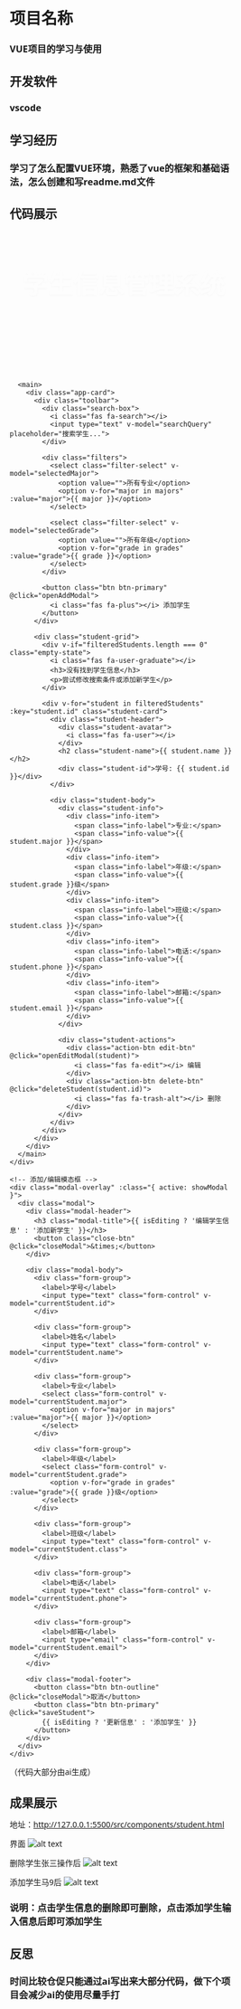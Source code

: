 # 项目名称
### VUE项目的学习与使用

## 开发软件
   ### vscode

## 学习经历
### 学习了怎么配置VUE环境，熟悉了vue的框架和基础语法，怎么创建和写readme.md文件

## 代码展示
<!DOCTYPE html>
<html lang="zh-CN">
<head>
  <meta charset="UTF-8">
  <meta name="viewport" content="width=device-width, initial-scale=1.0">
  <title>学生信息管理系统 - Vue</title>
  <script src="https://unpkg.com/vue@3/dist/vue.global.js"></script>
  <link rel="stylesheet" href="https://cdnjs.cloudflare.com/ajax/libs/font-awesome/6.4.0/css/all.min.css">
  <style>
    * {
      margin: 0;
      padding: 0;
      box-sizing: border-box;
      font-family: 'Segoe UI', Tahoma, Geneva, Verdana, sans-serif;
    }
    
    body {
      background: linear-gradient(135deg, #6a11cb 0%, #2575fc 100%);
      min-height: 100vh;
      padding: 20px;
      color: #333;
    }
    
    .container {
      max-width: 1200px;
      margin: 0 auto;
    }
    
    header {
      text-align: center;
      padding: 30px 0;
      color: white;
      animation: fadeInDown 0.8s ease-out;
    }
    
    header h1 {
      font-size: 2.8rem;
      margin-bottom: 10px;
      text-shadow: 0 2px 4px rgba(0,0,0,0.2);
    }
    
    header p {
      font-size: 1.2rem;
      opacity: 0.9;
      max-width: 600px;
      margin: 0 auto;
    }
    
    .app-card {
      background: white;
      border-radius: 16px;
      box-shadow: 0 10px 30px rgba(0,0,0,0.15);
      overflow: hidden;
      margin-bottom: 30px;
      animation: fadeInUp 0.8s ease-out;
    }
    
    .toolbar {
      padding: 20px;
      display: flex;
      flex-wrap: wrap;
      gap: 15px;
      background: #f8f9fa;
      border-bottom: 1px solid #eee;
    }
    
    .search-box {
      flex: 1;
      min-width: 250px;
      position: relative;
    }
    
    .search-box input {
      width: 100%;
      padding: 12px 20px 12px 45px;
      border: 1px solid #ddd;
      border-radius: 50px;
      font-size: 16px;
      transition: all 0.3s;
    }
    
    .search-box input:focus {
      outline: none;
      border-color: #2575fc;
      box-shadow: 0 0 0 3px rgba(37, 117, 252, 0.2);
    }
    
    .search-box i {
      position: absolute;
      left: 18px;
      top: 50%;
      transform: translateY(-50%);
      color: #888;
    }
    
    .btn {
      padding: 12px 25px;
      border: none;
      border-radius: 50px;
      cursor: pointer;
      font-size: 16px;
      font-weight: 600;
      display: inline-flex;
      align-items: center;
      gap: 8px;
      transition: all 0.3s;
    }
    
    .btn-primary {
      background: linear-gradient(135deg, #6a11cb 0%, #2575fc 100%);
      color: white;
    }
    
    .btn-primary:hover {
      transform: translateY(-2px);
      box-shadow: 0 5px 15px rgba(37, 117, 252, 0.4);
    }
    
    .btn-danger {
      background: linear-gradient(135deg, #ff416c 0%, #ff4b2b 100%);
      color: white;
    }
    
    .btn-outline {
      background: transparent;
      border: 2px solid #2575fc;
      color: #2575fc;
    }
    
    .btn-outline:hover {
      background: #2575fc;
      color: white;
    }
    
    .filters {
      display: flex;
      gap: 15px;
      flex-wrap: wrap;
    }
    
    .filter-select {
      padding: 10px 15px;
      border: 1px solid #ddd;
      border-radius: 50px;
      background: white;
      font-size: 14px;
      min-width: 150px;
    }
    
    .student-grid {
      display: grid;
      grid-template-columns: repeat(auto-fill, minmax(300px, 1fr));
      gap: 25px;
      padding: 30px;
    }
    
    .student-card {
      background: white;
      border-radius: 12px;
      overflow: hidden;
      box-shadow: 0 4px 15px rgba(0,0,0,0.08);
      transition: all 0.3s ease;
      position: relative;
    }
    
    .student-card:hover {
      transform: translateY(-5px);
      box-shadow: 0 8px 25px rgba(0,0,0,0.15);
    }
    
    .student-header {
      background: linear-gradient(135deg, #43cea2 0%, #185a9d 100%);
      color: white;
      padding: 20px;
      text-align: center;
    }
    
    .student-avatar {
      width: 80px;
      height: 80px;
      border-radius: 50%;
      border: 3px solid white;
      margin: 0 auto 15px;
      background: #f0f0f0;
      display: flex;
      align-items: center;
      justify-content: center;
      font-size: 32px;
      color: #555;
    }
    
    .student-name {
      font-size: 1.4rem;
      margin-bottom: 5px;
    }
    
    .student-id {
      opacity: 0.9;
      font-size: 0.9rem;
    }
    
    .student-body {
      padding: 20px;
    }
    
    .student-info {
      display: flex;
      flex-direction: column;
      gap: 12px;
      margin-bottom: 20px;
    }
    
    .info-item {
      display: flex;
    }
    
    .info-label {
      font-weight: 600;
      min-width: 80px;
      color: #555;
    }
    
    .info-value {
      flex: 1;
    }
    
    .student-actions {
      display: flex;
      gap: 10px;
      border-top: 1px solid #eee;
      padding-top: 20px;
    }
    
    .action-btn {
      flex: 1;
      padding: 8px;
      border-radius: 8px;
      text-align: center;
      cursor: pointer;
      transition: all 0.2s;
      font-size: 14px;
    }
    
    .edit-btn {
      background: rgba(37, 117, 252, 0.1);
      color: #2575fc;
    }
    
    .edit-btn:hover {
      background: rgba(37, 117, 252, 0.2);
    }
    
    .delete-btn {
      background: rgba(255, 75, 43, 0.1);
      color: #ff4b2b;
    }
    
    .delete-btn:hover {
      background: rgba(255, 75, 43, 0.2);
    }
    
    .modal-overlay {
      position: fixed;
      top: 0;
      left: 0;
      right: 0;
      bottom: 0;
      background: rgba(0,0,0,0.5);
      display: flex;
      align-items: center;
      justify-content: center;
      z-index: 1000;
      opacity: 0;
      pointer-events: none;
      transition: opacity 0.3s;
    }
    
    .modal-overlay.active {
      opacity: 1;
      pointer-events: all;
    }
    
    .modal {
      background: white;
      border-radius: 16px;
      width: 100%;
      max-width: 500px;
      box-shadow: 0 10px 50px rgba(0,0,0,0.3);
      transform: translateY(20px);
      transition: transform 0.3s;
    }
    
    .modal-overlay.active .modal {
      transform: translateY(0);
    }
    
    .modal-header {
      padding: 20px;
      border-bottom: 1px solid #eee;
      display: flex;
      justify-content: space-between;
      align-items: center;
    }
    
    .modal-title {
      font-size: 1.4rem;
      font-weight: 600;
    }
    
    .close-btn {
      background: none;
      border: none;
      font-size: 24px;
      cursor: pointer;
      color: #888;
      transition: color 0.2s;
    }
    
    .close-btn:hover {
      color: #333;
    }
    
    .modal-body {
      padding: 25px;
    }
    
    .form-group {
      margin-bottom: 20px;
    }
    
    .form-group label {
      display: block;
      margin-bottom: 8px;
      font-weight: 500;
      color: #555;
    }
    
    .form-control {
      width: 100%;
      padding: 12px 15px;
      border: 1px solid #ddd;
      border-radius: 8px;
      font-size: 16px;
      transition: all 0.3s;
    }
    
    .form-control:focus {
      outline: none;
      border-color: #2575fc;
      box-shadow: 0 0 0 3px rgba(37, 117, 252, 0.2);
    }
    
    .modal-footer {
      padding: 20px;
      border-top: 1px solid #eee;
      display: flex;
      justify-content: flex-end;
      gap: 10px;
    }
    
    .empty-state {
      text-align: center;
      padding: 60px 20px;
      grid-column: 1 / -1;
    }
    
    .empty-state i {
      font-size: 70px;
      color: #ddd;
      margin-bottom: 20px;
    }
    
    .empty-state h3 {
      font-size: 1.5rem;
      margin-bottom: 15px;
      color: #666;
    }
    
    @keyframes fadeInUp {
      from {
        opacity: 0;
        transform: translateY(20px);
      }
      to {
        opacity: 1;
        transform: translateY(0);
      }
    }
    
    @keyframes fadeInDown {
      from {
        opacity: 0;
        transform: translateY(-20px);
      }
      to {
        opacity: 1;
        transform: translateY(0);
      }
    }
    
    @media (max-width: 768px) {
      .student-grid {
        grid-template-columns: repeat(auto-fill, minmax(250px, 1fr));
        padding: 20px 15px;
        gap: 20px;
      }
      
      .toolbar {
        flex-direction: column;
      }
      
      .search-box, .filters {
        width: 100%;
      }
      
      .btn {
        width: 100%;
        justify-content: center;
      }
    }
  </style>
</head>
<body>
  <div id="app">
    <div class="container">
      <header>
        <h1><i class="fas fa-graduation-cap"></i> 学生信息管理系统</h1>
        <p>使用Vue.js构建的学生信息增删改查应用</p>
      </header>
      
      <main>
        <div class="app-card">
          <div class="toolbar">
            <div class="search-box">
              <i class="fas fa-search"></i>
              <input type="text" v-model="searchQuery" placeholder="搜索学生...">
            </div>
            
            <div class="filters">
              <select class="filter-select" v-model="selectedMajor">
                <option value="">所有专业</option>
                <option v-for="major in majors" :value="major">{{ major }}</option>
              </select>
              
              <select class="filter-select" v-model="selectedGrade">
                <option value="">所有年级</option>
                <option v-for="grade in grades" :value="grade">{{ grade }}</option>
              </select>
            </div>
            
            <button class="btn btn-primary" @click="openAddModal">
              <i class="fas fa-plus"></i> 添加学生
            </button>
          </div>
          
          <div class="student-grid">
            <div v-if="filteredStudents.length === 0" class="empty-state">
              <i class="fas fa-user-graduate"></i>
              <h3>没有找到学生信息</h3>
              <p>尝试修改搜索条件或添加新学生</p>
            </div>
            
            <div v-for="student in filteredStudents" :key="student.id" class="student-card">
              <div class="student-header">
                <div class="student-avatar">
                  <i class="fas fa-user"></i>
                </div>
                <h2 class="student-name">{{ student.name }}</h2>
                <div class="student-id">学号: {{ student.id }}</div>
              </div>
              
              <div class="student-body">
                <div class="student-info">
                  <div class="info-item">
                    <span class="info-label">专业:</span>
                    <span class="info-value">{{ student.major }}</span>
                  </div>
                  <div class="info-item">
                    <span class="info-label">年级:</span>
                    <span class="info-value">{{ student.grade }}级</span>
                  </div>
                  <div class="info-item">
                    <span class="info-label">班级:</span>
                    <span class="info-value">{{ student.class }}</span>
                  </div>
                  <div class="info-item">
                    <span class="info-label">电话:</span>
                    <span class="info-value">{{ student.phone }}</span>
                  </div>
                  <div class="info-item">
                    <span class="info-label">邮箱:</span>
                    <span class="info-value">{{ student.email }}</span>
                  </div>
                </div>
                
                <div class="student-actions">
                  <div class="action-btn edit-btn" @click="openEditModal(student)">
                    <i class="fas fa-edit"></i> 编辑
                  </div>
                  <div class="action-btn delete-btn" @click="deleteStudent(student.id)">
                    <i class="fas fa-trash-alt"></i> 删除
                  </div>
                </div>
              </div>
            </div>
          </div>
        </div>
      </main>
    </div>
    
    <!-- 添加/编辑模态框 -->
    <div class="modal-overlay" :class="{ active: showModal }">
      <div class="modal">
        <div class="modal-header">
          <h3 class="modal-title">{{ isEditing ? '编辑学生信息' : '添加新学生' }}</h3>
          <button class="close-btn" @click="closeModal">&times;</button>
        </div>
        
        <div class="modal-body">
          <div class="form-group">
            <label>学号</label>
            <input type="text" class="form-control" v-model="currentStudent.id">
          </div>
          
          <div class="form-group">
            <label>姓名</label>
            <input type="text" class="form-control" v-model="currentStudent.name">
          </div>
          
          <div class="form-group">
            <label>专业</label>
            <select class="form-control" v-model="currentStudent.major">
              <option v-for="major in majors" :value="major">{{ major }}</option>
            </select>
          </div>
          
          <div class="form-group">
            <label>年级</label>
            <select class="form-control" v-model="currentStudent.grade">
              <option v-for="grade in grades" :value="grade">{{ grade }}级</option>
            </select>
          </div>
          
          <div class="form-group">
            <label>班级</label>
            <input type="text" class="form-control" v-model="currentStudent.class">
          </div>
          
          <div class="form-group">
            <label>电话</label>
            <input type="text" class="form-control" v-model="currentStudent.phone">
          </div>
          
          <div class="form-group">
            <label>邮箱</label>
            <input type="email" class="form-control" v-model="currentStudent.email">
          </div>
        </div>
        
        <div class="modal-footer">
          <button class="btn btn-outline" @click="closeModal">取消</button>
          <button class="btn btn-primary" @click="saveStudent">
            {{ isEditing ? '更新信息' : '添加学生' }}
          </button>
        </div>
      </div>
    </div>
  </div>

  <script>
    const { createApp, ref, reactive, computed } = Vue
    
    createApp({
      setup() {
        // 学生数据
        const students = ref([
          { id: '2023001', name: '张三', major: '计算机科学', grade: '2023', class: '1班', phone: '13800138000', email: 'zhangsan@example.com' },
          { id: '2023002', name: '李四', major: '软件工程', grade: '2023', class: '2班', phone: '13900139000', email: 'lisi@example.com' },
          { id: '2022001', name: '王五', major: '人工智能', grade: '2022', class: '1班', phone: '13700137000', email: 'wangwu@example.com' },
          { id: '2022002', name: '赵六', major: '数据科学', grade: '2022', class: '3班', phone: '13600136000', email: 'zhaoliu@example.com' },
          { id: '2021001', name: '钱七', major: '网络安全', grade: '2021', class: '2班', phone: '13500135000', email: 'qianqi@example.com' },
          { id: '2021002', name: '孙八', major: '物联网工程', grade: '2021', class: '1班', phone: '13400134000', email: 'sunba@example.com' }
        ])
        
        // 专业和年级选项
        const majors = ref(['计算机科学', '软件工程', '人工智能', '数据科学', '网络安全', '物联网工程'])
        const grades = ref(['2021', '2022', '2023'])
        
        // 搜索和过滤
        const searchQuery = ref('')
        const selectedMajor = ref('')
        const selectedGrade = ref('')
        
        // 模态框状态
        const showModal = ref(false)
        const isEditing = ref(false)
        const currentStudent = reactive({
          id: '',
          name: '',
          major: '',
          grade: '',
          class: '',
          phone: '',
          email: ''
        })
        
        // 过滤学生列表
        const filteredStudents = computed(() => {
          return students.value.filter(student => {
            const matchesSearch = student.name.toLowerCase().includes(searchQuery.value.toLowerCase()) || 
                                 student.id.toLowerCase().includes(searchQuery.value.toLowerCase())
            const matchesMajor = selectedMajor.value ? student.major === selectedMajor.value : true
            const matchesGrade = selectedGrade.value ? student.grade === selectedGrade.value : true
            
            return matchesSearch && matchesMajor && matchesGrade
          })
        })
        
        // 打开添加模态框
        const openAddModal = () => {
          resetCurrentStudent()
          isEditing.value = false
          showModal.value = true
        }
        
        // 打开编辑模态框
        const openEditModal = (student) => {
          Object.assign(currentStudent, student)
          isEditing.value = true
          showModal.value = true
        }
        
        // 关闭模态框
        const closeModal = () => {
          showModal.value = false
        }
        
        // 重置当前学生表单
        const resetCurrentStudent = () => {
          currentStudent.id = ''
          currentStudent.name = ''
          currentStudent.major = majors.value[0]
          currentStudent.grade = grades.value[0]
          currentStudent.class = ''
          currentStudent.phone = ''
          currentStudent.email = ''
        }
        
        // 保存学生
        const saveStudent = () => {
          if (isEditing.value) {
            // 更新学生
            const index = students.value.findIndex(s => s.id === currentStudent.id)
            if (index !== -1) {
              students.value[index] = { ...currentStudent }
            }
          } else {
            // 添加新学生
            students.value.push({ ...currentStudent })
          }
          showModal.value = false
        }
        
        // 删除学生
        const deleteStudent = (id) => {
          if (confirm('确定要删除这个学生吗？')) {
            students.value = students.value.filter(student => student.id !== id)
          }
        }
        
        return {
          students,
          majors,
          grades,
          searchQuery,
          selectedMajor,
          selectedGrade,
          filteredStudents,
          showModal,
          isEditing,
          currentStudent,
          openAddModal,
          openEditModal,
          closeModal,
          saveStudent,
          deleteStudent
        }
      }
    }).mount('#app')
  </script>
</body>
</html>
（代码大部分由ai生成）

## 成果展示
 地址：http://127.0.0.1:5500/src/components/student.html



界面
![alt text](image.png)

删除学生张三操作后
![alt text](image-1.png)


添加学生马9后
![alt text](image-2.png)

### 说明：点击学生信息的删除即可删除，点击添加学生输入信息后即可添加学生

## 反思
### 时间比较仓促只能通过ai写出来大部分代码，做下个项目会减少ai的使用尽量手打